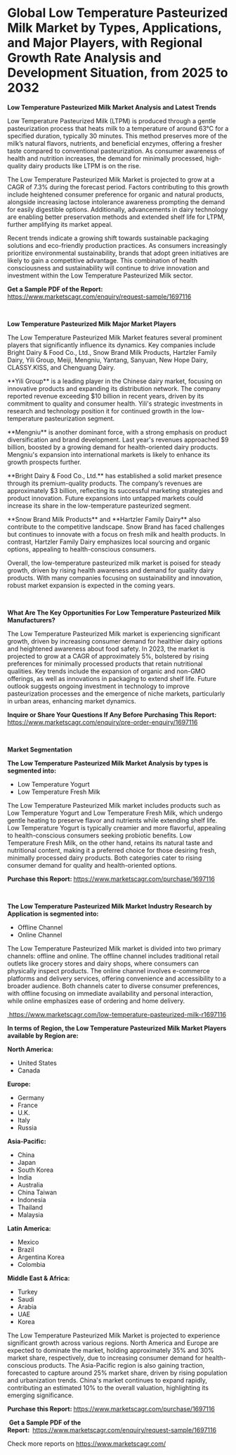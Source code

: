 <p><h1>Global Low Temperature Pasteurized Milk Market by Types, Applications, and Major Players, with Regional Growth Rate Analysis and Development Situation, from 2025 to 2032</h1></p><p><strong>Low Temperature Pasteurized Milk Market Analysis and Latest Trends</strong></p>
<p><p>Low Temperature Pasteurized Milk (LTPM) is produced through a gentle pasteurization process that heats milk to a temperature of around 63°C for a specified duration, typically 30 minutes. This method preserves more of the milk’s natural flavors, nutrients, and beneficial enzymes, offering a fresher taste compared to conventional pasteurization. As consumer awareness of health and nutrition increases, the demand for minimally processed, high-quality dairy products like LTPM is on the rise.</p><p>The Low Temperature Pasteurized Milk Market is projected to grow at a CAGR of 7.3% during the forecast period. Factors contributing to this growth include heightened consumer preference for organic and natural products, alongside increasing lactose intolerance awareness prompting the demand for easily digestible options. Additionally, advancements in dairy technology are enabling better preservation methods and extended shelf life for LTPM, further amplifying its market appeal. </p><p>Recent trends indicate a growing shift towards sustainable packaging solutions and eco-friendly production practices. As consumers increasingly prioritize environmental sustainability, brands that adopt green initiatives are likely to gain a competitive advantage. This combination of health consciousness and sustainability will continue to drive innovation and investment within the Low Temperature Pasteurized Milk sector.</p></p>
<p><strong>Get a Sample PDF of the Report:&nbsp;</strong> <a href="https://www.marketscagr.com/enquiry/request-sample/1697116?utm_campaign=1999&utm_medium=2&utm_source=Github&utm_content=ia&utm_term=08012025&utm_id=low-temperature-pasteurized-milk">https://www.marketscagr.com/enquiry/request-sample/1697116</a></p>
<p>&nbsp;</p>
<p><strong>Low Temperature Pasteurized Milk Major Market Players</strong></p>
<p><p>The Low Temperature Pasteurized Milk Market features several prominent players that significantly influence its dynamics. Key companies include Bright Dairy & Food Co., Ltd., Snow Brand Milk Products, Hartzler Family Dairy, Yili Group, Meiji, Mengniu, Yantang, Sanyuan, New Hope Dairy, CLASSY.KISS, and Chenguang Dairy.</p><p>**Yili Group** is a leading player in the Chinese dairy market, focusing on innovative products and expanding its distribution network. The company reported revenue exceeding $10 billion in recent years, driven by its commitment to quality and consumer health. Yili's strategic investments in research and technology position it for continued growth in the low-temperature pasteurization segment.</p><p>**Mengniu** is another dominant force, with a strong emphasis on product diversification and brand development. Last year's revenues approached $9 billion, boosted by a growing demand for health-oriented dairy products. Mengniu's expansion into international markets is likely to enhance its growth prospects further.</p><p>**Bright Dairy & Food Co., Ltd.** has established a solid market presence through its premium-quality products. The company’s revenues are approximately $3 billion, reflecting its successful marketing strategies and product innovation. Future expansions into untapped markets could increase its share in the low-temperature pasteurized segment.</p><p>**Snow Brand Milk Products** and **Hartzler Family Dairy** also contribute to the competitive landscape. Snow Brand has faced challenges but continues to innovate with a focus on fresh milk and health products. In contrast, Hartzler Family Dairy emphasizes local sourcing and organic options, appealing to health-conscious consumers.</p><p>Overall, the low-temperature pasteurized milk market is poised for steady growth, driven by rising health awareness and demand for quality dairy products. With many companies focusing on sustainability and innovation, robust market expansion is expected in the coming years.</p></p>
<p>&nbsp;</p>
<p><strong>What Are The Key Opportunities For Low Temperature Pasteurized Milk Manufacturers?</strong></p>
<p><p>The Low Temperature Pasteurized Milk market is experiencing significant growth, driven by increasing consumer demand for healthier dairy options and heightened awareness about food safety. In 2023, the market is projected to grow at a CAGR of approximately 5%, bolstered by rising preferences for minimally processed products that retain nutritional qualities. Key trends include the expansion of organic and non-GMO offerings, as well as innovations in packaging to extend shelf life. Future outlook suggests ongoing investment in technology to improve pasteurization processes and the emergence of niche markets, particularly in urban areas, enhancing market dynamics.</p></p>
<p><strong>Inquire or Share Your Questions If Any Before Purchasing This Report:</strong> <a href="https://www.marketscagr.com/enquiry/pre-order-enquiry/1697116?utm_campaign=1999&utm_medium=2&utm_source=Github&utm_content=ia&utm_term=08012025&utm_id=low-temperature-pasteurized-milk">https://www.marketscagr.com/enquiry/pre-order-enquiry/1697116</a></p>
<p>&nbsp;</p>
<p><strong>Market Segmentation</strong></p>
<p><strong>The Low Temperature Pasteurized Milk Market Analysis by types is segmented into:</strong></p>
<p><ul><li>Low Temperature Yogurt</li><li>Low Temperature Fresh Milk</li></ul></p>
<p><p>The Low Temperature Pasteurized Milk market includes products such as Low Temperature Yogurt and Low Temperature Fresh Milk, which undergo gentle heating to preserve flavor and nutrients while extending shelf life. Low Temperature Yogurt is typically creamier and more flavorful, appealing to health-conscious consumers seeking probiotic benefits. Low Temperature Fresh Milk, on the other hand, retains its natural taste and nutritional content, making it a preferred choice for those desiring fresh, minimally processed dairy products. Both categories cater to rising consumer demand for quality and health-oriented options.</p></p>
<p><strong>Purchase this Report:&nbsp;</strong><a href="https://www.marketscagr.com/purchase/1697116?utm_campaign=1999&utm_medium=2&utm_source=Github&utm_content=ia&utm_term=08012025&utm_id=low-temperature-pasteurized-milk">https://www.marketscagr.com/purchase/1697116</a></p>
<p>&nbsp;</p>
<p><strong>The Low Temperature Pasteurized Milk Market Industry Research by Application is segmented into:</strong></p>
<p><ul><li>Offline Channel</li><li>Online Channel</li></ul></p>
<p><p>The Low Temperature Pasteurized Milk market is divided into two primary channels: offline and online. The offline channel includes traditional retail outlets like grocery stores and dairy shops, where consumers can physically inspect products. The online channel involves e-commerce platforms and delivery services, offering convenience and accessibility to a broader audience. Both channels cater to diverse consumer preferences, with offline focusing on immediate availability and personal interaction, while online emphasizes ease of ordering and home delivery.</p></p>
<p><a href="https://www.marketscagr.com/low-temperature-pasteurized-milk-r1697116?utm_campaign=1999&utm_medium=2&utm_source=Github&utm_content=ia&utm_term=08012025&utm_id=low-temperature-pasteurized-milk">&nbsp;https://www.marketscagr.com/low-temperature-pasteurized-milk-r1697116</a></p>
<p><strong>In terms of Region, the Low Temperature Pasteurized Milk Market Players available by Region are:</strong></p>
<p>
    <p> <strong> North America: </strong>
        <ul>
            <li>United States</li>
            <li>Canada</li>
        </ul>
        </p> 
    <p> <strong> Europe: </strong>
        <ul>
            <li>Germany</li>
            <li>France</li>
            <li>U.K.</li>
            <li>Italy</li>
            <li>Russia</li>
        </ul>
        </p> 
    <p> <strong> Asia-Pacific: </strong>
        <ul>
            <li>China</li>
            <li>Japan</li>
            <li>South Korea</li>
            <li>India</li>
            <li>Australia</li>
            <li>China Taiwan</li>
            <li>Indonesia</li>
            <li>Thailand</li>
            <li>Malaysia</li>
        </ul>
        </p> 
    <p> <strong> Latin America: </strong>
        <ul>
            <li>Mexico</li>
            <li>Brazil</li>
            <li>Argentina Korea</li>
            <li>Colombia</li>
        </ul>
        </p> 
    <p> <strong> Middle East & Africa: </strong>
        <ul>
            <li>Turkey</li>
            <li>Saudi</li>
            <li>Arabia</li>
            <li>UAE</li>
            <li>Korea</li>
        </ul>
    </p>
    </p>
<p><p>The Low Temperature Pasteurized Milk Market is projected to experience significant growth across various regions. North America and Europe are expected to dominate the market, holding approximately 35% and 30% market share, respectively, due to increasing consumer demand for health-conscious products. The Asia-Pacific region is also gaining traction, forecasted to capture around 25% market share, driven by rising population and urbanization trends. China's market continues to expand rapidly, contributing an estimated 10% to the overall valuation, highlighting its emerging significance.</p></p>
<p><strong>Purchase this Report: </strong><a href="https://www.marketscagr.com/purchase/1697116?utm_campaign=1999&utm_medium=2&utm_source=Github&utm_content=ia&utm_term=08012025&utm_id=low-temperature-pasteurized-milk">https://www.marketscagr.com/purchase/1697116</a></p>
<p>&nbsp;<strong>Get a Sample PDF of the Report:&nbsp;&nbsp;</strong><a href="https://www.marketscagr.com/enquiry/request-sample/1697116?utm_campaign=1999&utm_medium=2&utm_source=Github&utm_content=ia&utm_term=08012025&utm_id=low-temperature-pasteurized-milk">https://www.marketscagr.com/enquiry/request-sample/1697116</a></p>
<p><strong></strong></p>
<p>Check more reports on <a href="https://www.marketscagr.com/?utm_campaign=1999&utm_medium=2&utm_source=Github&utm_content=ia&utm_term=08012025&utm_id=low-temperature-pasteurized-milk">https://www.marketscagr.com/</a></p>